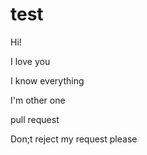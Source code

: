 # test

Hi!


I love you

I know everything

I'm other one

pull request

Don;t reject my request please

